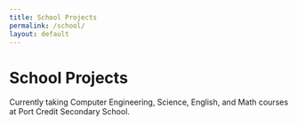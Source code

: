 ```yaml
---
title: School Projects
permalink: /school/
layout: default
---
```


# School Projects
Currently taking Computer Engineering, Science, English, and Math courses at Port Credit Secondary School.
